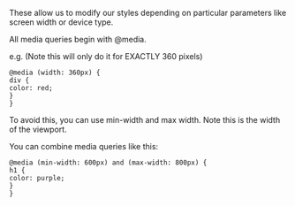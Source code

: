 These allow us to modify our styles depending on particular parameters like screen width or device type. 

All media queries begin with @media. 

e.g. (Note this will only do it for EXACTLY 360 pixels)
```
@media (width: 360px) {
div {
color: red;
}
}
```


To avoid this, you can use min-width and max width. Note this is the width of the viewport. 

You can combine media queries like this:
```
@media (min-width: 600px) and (max-width: 800px) {
h1 {
color: purple;
}
}
```

